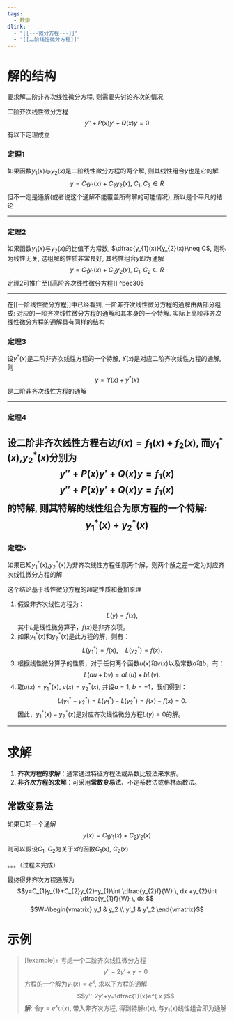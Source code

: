```yaml
---
tags:
  - 数学
dlink:
  - "[[---微分方程---]]"
  - "[[二阶线性微分方程]]"
---
```

# 解的结构
要求解二阶非齐次线性微分方程, 则需要先讨论齐次的情况

二阶齐次线性微分方程
$$y''+P(x)y'+Q(x)y=0$$
有以下定理成立

### 定理1
如果函数$y_{1}(x)$与$y_{2}(x)$是二阶线性微分方程的两个解, 则其线性组合$y$也是它的解
$$y=C_{1}y_{1}(x)+C_{2}y_{2}(x),\ C_{1},C_{2} \in R$$
 但不一定是通解(或者说这个通解不能覆盖所有解的可能情况), 所以是个平凡的结论

---
### 定理2
如果函数$y_{1}(x)$与$y_{2}(x)$的比值不为常数, $\dfrac{y_{1}(x)}{y_{2}(x)}\neq C$, 则称为线性无关, 这组解的性质非常良好, 其线性组合$y$即为通解
$$y=C_{1}y_{1}(x)+C_{2}y_{2}(x),\ C_{1},C_{2} \in R$$
定理2可推广至[[高阶齐次线性微分方程]] ^bec305

---
在[[一阶线性微分方程]]中已经看到, 一阶非齐次线性微分方程的通解由两部分组成: 对应的一阶齐次线性微分方程的通解和其本身的一个特解. 实际上高阶非齐次线性微分方程的通解具有同样的结构

### 定理3
设$y^*(x)$是二阶非齐次线性方程的一个特解, $Y(x)$是对应二阶齐次线性方程的通解, 则$$y=Y(x)+y^*(x)$$是二阶非齐次线性方程的通解

---
### 定理4
设二阶非齐次线性方程右边$f(x)=f_{1}(x)+f_{2}(x)$, 而$y_{1}^*(x)$,$y_{2}^*(x)$分别为
$$y''+P(x)y'+Q(x)y=f_{1}(x)$$
$$y''+P(x)y'+Q(x)y=f_{1}(x)$$
的特解, 则其特解的线性组合为原方程的一个特解: 
$$y_{1}^*(x)+y_{2}^*(x)$$
---
### 定理5
如果已知$y_{1}^*(x)$,$y_{2}^*(x)$为非齐次线性方程任意两个解，则两个解之差一定为对应齐次线性微分方程的解

这个结论基于线性微分方程的超定性质和叠加原理
1. 假设非齐次线性方程为：
$$
L(y) = f(x),
$$
   其中$L$是线性微分算子，$f(x)$是非齐次项。
2. 如果$y_1^*(x)$和$y_2^*(x)$是此方程的解，则有：
$$
L(y_1^*) = f(x), \quad L(y_2^*) = f(x).
$$
3. 根据线性微分算子的性质，对于任何两个函数$u(x)$和$v(x)$以及常数$a$和$b$，有：   
$$
L(au + bv) = aL(u) + bL(v).
$$
4. 取$u(x) = y_1^*(x)$, $v(x) = y_2^*(x)$, 并设$a = 1$, $b = -1$，我们得到：
$$
L(y_1^* - y_2^*) = L(y_1^*) - L(y_2^*) = f(x) - f(x) = 0.
$$
因此，$y_1^*(x) - y_2^*(x)$是对应齐次线性微分方程$L(y) = 0$的解。


---
# 求解
1. **齐次方程的求解**：通常通过特征方程法或系数比较法来求解。
2. **非齐次方程的求解**：可采用**常数变易法**、不定系数法或格林函数法。

## 常数变易法
如果已知一个通解
$$y(x)=C_1y_1(x)+C_2y_2(x)$$
则可以假设$C_1$, $C_2$为关于x的函数$C_1(x)$, $C_2(x)$

。。。（过程未完成）

最终得非齐次方程通解为
$$y=C_{1}y_{1}+C_{2}y_{2}-y_{1}\int \dfrac{y_{2}f}{W} \, dx +y_{2}\int \dfrac{y_{1}f}{W} \, dx $$
$$W=\begin{vmatrix}
y_1 & y_2 \\
y'_1 & y'_2
\end{vmatrix}$$

# 示例
>[!example]+
> 考虑一个二阶齐次线性微分方程
> $$ y''-2y'+y = 0 $$
> 方程的一个解为$y_{1}(x)=e^{ x }$, 求以下方程的通解$$y''-2y'+y=\dfrac{1}{x}e^{ x }$$
**解**: 令$y=e^{ x }u(x)$, 带入非齐次方程, 得到特解$u(x)$, 与$y_{1}(x)$线性组合即为通解
